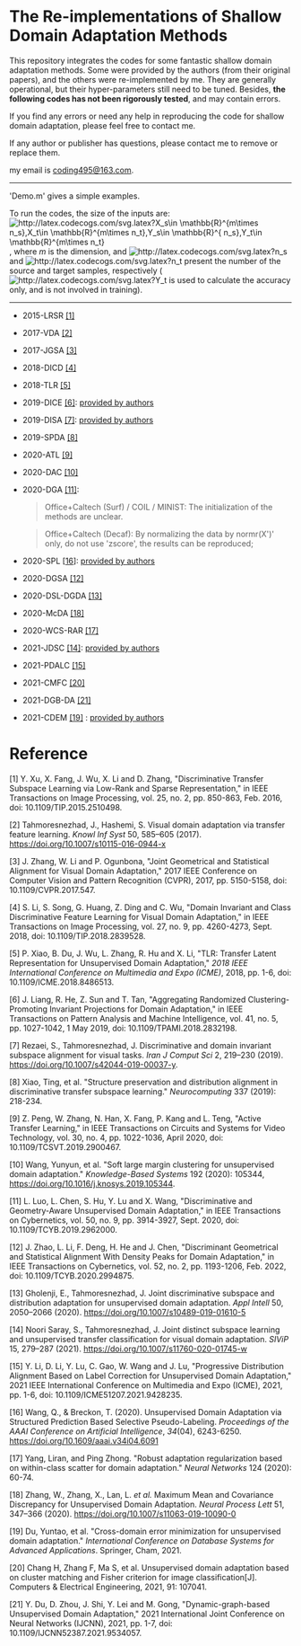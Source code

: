 # The Re-implementations of Shallow Domain Adaptation Methods

This repository integrates the codes for some fantastic shallow domain adaptation methods. Some were provided by the authors (from their original papers), and the others were re-implemented  by me. They are generally operational, but their hyper-parameters still need to be tuned. Besides,  **the following codes has not been rigorously tested**, and may contain errors. 

If you find any errors or need any help in reproducing the code for shallow domain adaptation, please feel free to contact me. 

If any author or publisher has questions, please contact me to remove or replace them.

my email is coding495@163.com.

---

'Demo.m' gives a simple examples. 

To run the codes, the size of the inputs are: <img src="http://latex.codecogs.com/svg.latex?X_s\in&space;\mathbb{R}^{m\times&space;n_s},X_t\in&space;\mathbb{R}^{m\times&space;n_t},Y_s\in&space;\mathbb{R}^{&space;n_s},Y_t\in&space;\mathbb{R}^{m\times&space;n_t}" title="http://latex.codecogs.com/svg.latex?X_s\in \mathbb{R}^{m\times n_s},X_t\in \mathbb{R}^{m\times n_t},Y_s\in \mathbb{R}^{ n_s},Y_t\in \mathbb{R}^{m\times n_t}" />, where *m* is the dimension, and <img src="http://latex.codecogs.com/svg.latex?n_s" title="http://latex.codecogs.com/svg.latex?n_s" /> and <img src="http://latex.codecogs.com/svg.latex?n_t" title="http://latex.codecogs.com/svg.latex?n_t" /> present the number of the source and target samples, respectively (<img src="http://latex.codecogs.com/svg.latex?Y_t" title="http://latex.codecogs.com/svg.latex?Y_t" /> is used to calculate the accuracy only, and is not involved in training).

---

- 2015-LRSR [[1]](https://ieeexplore.ieee.org/abstract/document/7360924)

- 2017-VDA [[2]](https://link.springer.com/article/10.1007/s10115-016-0944-x)

- 2017-JGSA [[3]](https://ieeexplore.ieee.org/document/8100030)

- 2018-DICD [[4]](https://ieeexplore.ieee.org/abstract/document/8362753/)

- 2018-TLR [[5]](https://ieeexplore.ieee.org/abstract/document/8486513)

- 2019-DICE [[6]](https://ieeexplore.ieee.org/abstract/document/8353356):  [provided by authors](https://liangjian.xyz/code/uda_code.rar)

- 2019-DISA [[7]](https://link.springer.com/article/10.1007/s42044-019-00037-y):  [provided by authors](https://github.com/jtahmores/DISA)

- 2019-SPDA [[8]](https://www.sciencedirect.com/science/article/pii/S0925231219300979)

- 2020-ATL [[9]](https://ieeexplore.ieee.org/abstract/document/8649674)

- 2020-DAC [[10]](https://www.sciencedirect.com/science/article/pii/S0950705119306082)

- 2020-DGA [[11]](https://ieeexplore.ieee.org/abstract/document/8961922/): 

  >Office+Caltech (Surf) / COIL / MINIST: The initialization of the methods are unclear. 

  > Office+Caltech (Decaf): By normalizing the data by normr(X')' only, do not use 'zscore', the results can be reproduced;

- 2020-SPL [[16](https://ojs.aaai.org/index.php/AAAI/article/view/6091)]: [provided by authors](https://github.com/hellowangqian/domain-adaptation-capls)

- 2020-DGSA [[12]](https://ieeexplore.ieee.org/abstract/document/9115265)

- 2020-DSL-DGDA [[13]](https://link.springer.com/article/10.1007/s10489-019-01610-5) 

- 2020-McDA [[18]](https://link.springer.com/article/10.1007/s11063-019-10090-0)

- 2020-WCS-RAR [[17]](https://www.sciencedirect.com/science/article/pii/S0893608020300113)

- 2021-JDSC [[14]](https://link.springer.com/article/10.1007/s11760-020-01745-w):  [provided by authors](https://github.com/jtahmores/JDSC)

- 2021-PDALC [[15]](https://ieeexplore.ieee.org/abstract/document/9428235)

- 2021-CMFC [[20]](https://www.sciencedirect.com/science/article/pii/S0045790621000604)

- 2021-DGB-DA [[21]](https://ieeexplore.ieee.org/abstract/document/9534057/)

- 2021-CDEM [[19]](https://link.springer.com/chapter/10.1007/978-3-030-73197-7_29) :  [provided by authors](https://github.com/yuntaodu/CDEM)

# Reference

[1] Y. Xu, X. Fang, J. Wu, X. Li and D. Zhang, "Discriminative Transfer Subspace Learning via Low-Rank and Sparse Representation," in IEEE Transactions on Image Processing, vol. 25, no. 2, pp. 850-863, Feb. 2016, doi: 10.1109/TIP.2015.2510498.

[2] Tahmoresnezhad, J., Hashemi, S. Visual domain adaptation via transfer feature learning. *Knowl Inf Syst* 50, 585–605 (2017). https://doi.org/10.1007/s10115-016-0944-x

[3] J. Zhang, W. Li and P. Ogunbona, "Joint Geometrical and Statistical Alignment for Visual Domain Adaptation," 2017 IEEE Conference on Computer Vision and Pattern Recognition (CVPR), 2017, pp. 5150-5158, doi: 10.1109/CVPR.2017.547.

[4] S. Li, S. Song, G. Huang, Z. Ding and C. Wu, "Domain Invariant and Class Discriminative Feature Learning for Visual Domain Adaptation," in IEEE Transactions on Image Processing, vol. 27, no. 9, pp. 4260-4273, Sept. 2018, doi: 10.1109/TIP.2018.2839528.

[5] P. Xiao, B. Du, J. Wu, L. Zhang, R. Hu and X. Li, "TLR: Transfer Latent Representation for Unsupervised Domain Adaptation," *2018 IEEE International Conference on Multimedia and Expo (ICME)*, 2018, pp. 1-6, doi: 10.1109/ICME.2018.8486513.

[6] J. Liang, R. He, Z. Sun and T. Tan, "Aggregating Randomized Clustering-Promoting Invariant Projections for Domain Adaptation," in IEEE Transactions on Pattern Analysis and Machine Intelligence, vol. 41, no. 5, pp. 1027-1042, 1 May 2019, doi: 10.1109/TPAMI.2018.2832198.

[7] Rezaei, S., Tahmoresnezhad, J. Discriminative and domain invariant subspace alignment for visual tasks. *Iran J Comput Sci* 2, 219–230 (2019). https://doi.org/10.1007/s42044-019-00037-y.

[8] Xiao, Ting, et al. "Structure preservation and distribution alignment in discriminative transfer subspace learning." *Neurocomputing* 337 (2019): 218-234.

[9] Z. Peng, W. Zhang, N. Han, X. Fang, P. Kang and L. Teng, "Active Transfer Learning," in IEEE Transactions on Circuits and Systems for Video Technology, vol. 30, no. 4, pp. 1022-1036, April 2020, doi: 10.1109/TCSVT.2019.2900467.

[10] Wang, Yunyun, et al. "Soft large margin clustering for unsupervised domain adaptation." *Knowledge-Based Systems* 192 (2020): 105344, https://doi.org/10.1016/j.knosys.2019.105344.

[11] L. Luo, L. Chen, S. Hu, Y. Lu and X. Wang, "Discriminative and Geometry-Aware Unsupervised Domain Adaptation," in IEEE Transactions on Cybernetics, vol. 50, no. 9, pp. 3914-3927, Sept. 2020, doi: 10.1109/TCYB.2019.2962000.

[12] J. Zhao, L. Li, F. Deng, H. He and J. Chen, "Discriminant Geometrical and Statistical Alignment With Density Peaks for Domain Adaptation," in IEEE Transactions on Cybernetics, vol. 52, no. 2, pp. 1193-1206, Feb. 2022, doi: 10.1109/TCYB.2020.2994875.

[13] Gholenji, E., Tahmoresnezhad, J. Joint discriminative subspace and distribution adaptation for unsupervised domain adaptation. *Appl Intell* 50, 2050–2066 (2020). https://doi.org/10.1007/s10489-019-01610-5

[14] Noori Saray, S., Tahmoresnezhad, J. Joint distinct subspace learning and unsupervised transfer classification for visual domain adaptation. *SIViP* 15, 279–287 (2021). https://doi.org/10.1007/s11760-020-01745-w

[15] Y. Li, D. Li, Y. Lu, C. Gao, W. Wang and J. Lu, "Progressive Distribution Alignment Based on Label Correction for Unsupervised Domain Adaptation," 2021 IEEE International Conference on Multimedia and Expo (ICME), 2021, pp. 1-6, doi: 10.1109/ICME51207.2021.9428235.

[16] Wang, Q., & Breckon, T. (2020). Unsupervised Domain Adaptation via Structured Prediction Based Selective Pseudo-Labeling. *Proceedings of the AAAI Conference on Artificial Intelligence*, *34*(04), 6243-6250. https://doi.org/10.1609/aaai.v34i04.6091

[17] Yang, Liran, and Ping Zhong. "Robust adaptation regularization based on within-class scatter for domain adaptation." *Neural Networks* 124 (2020): 60-74.

[18] Zhang, W., Zhang, X., Lan, L. *et al.* Maximum Mean and Covariance Discrepancy for Unsupervised Domain Adaptation. *Neural Process Lett* 51, 347–366 (2020). https://doi.org/10.1007/s11063-019-10090-0

[19] Du, Yuntao, et al. "Cross-domain error minimization for unsupervised domain adaptation." *International Conference on Database Systems for Advanced Applications*. Springer, Cham, 2021.

[20] Chang H, Zhang F, Ma S, et al. Unsupervised domain adaptation based on cluster matching and Fisher criterion for image classification[J]. Computers & Electrical Engineering, 2021, 91: 107041.

[21] Y. Du, D. Zhou, J. Shi, Y. Lei and M. Gong, "Dynamic-graph-based Unsupervised Domain Adaptation," 2021 International Joint Conference on Neural Networks (IJCNN), 2021, pp. 1-7, doi: 10.1109/IJCNN52387.2021.9534057.